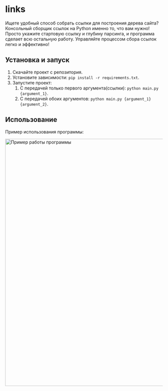 # links

Ищете удобный способ собрать ссылки для построения дерева сайта? Консольный сборщик ссылок на Python именно то, что вам нужно! Просто укажите стартовую ссылку и глубину парсинга, и программа сделает всю остальную работу. Управляйте процессом сбора ссылок легко и эффективно!

## Установка и запуск

1. Скачайте проект с репозитория.
2. Установите зависимости: `pip install -r requirements.txt`.
3. Запустите проект:
   1. С передачей только первого аргумента(ссылки): `python main.py {argument_1}`.
   2. С передачей обоих аргументов: `python main.py {argument_1} {argument_2}`.

## Использование

Пример использования программы:

<img width="791" alt="Пример работы программы" src="https://github.com/Misha-creato/links/assets/84848013/b7d08581-d637-4734-bfaa-bffa6d56d254">
